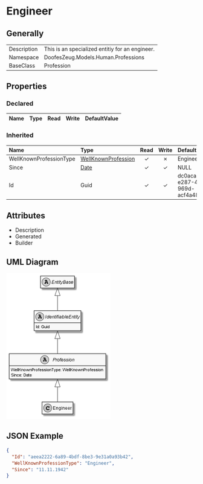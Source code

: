 ﻿# Engineer

## Generally

|||
|:-|:-|
|Description|This is an specialized entitiy for an engineer.|
|Namespace|DoofesZeug.Models.Human.Professions|
|BaseClass|Profession|

## Properties

### Declared

|Name|Type|Read|Write|DefaultValue|
|:---|:---|:--:|:---:|:-----------|

### Inherited

|Name|Type|Read|Write|DefaultValue|
|:---|:---|:--:|:---:|:-----------|
|WellKnownProfessionType|[WellKnownProfession](../../Enumerations/DoofesZeug.Models.Human.Professions/WellKnownProfession.md)|&#x2713;|&#x2717;|Engineer|
|Since|[Date](../../Models/DoofesZeug.Models.DateAndTime/Date.md)|&#x2713;|&#x2713;|NULL|
|Id|Guid|&#x2713;|&#x2713;|dc0aca0a-e287-4bac-969d-acf4a487f363|

## Attributes

- Description
- Generated
- Builder

## UML Diagram

![Engineer.png](./Engineer.png "Engineer")

## JSON Example

```json
{
  "Id": "aeea2222-6a89-4bdf-8be3-9e31a0a93b42",
  "WellKnownProfessionType": "Engineer",
  "Since": "11.11.1942"
}
```

